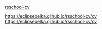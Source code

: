 [rsschool-cv](https://eclipsebelka.github.io/rsschool-cv/cv)

https://eclipsebelka.github.io/rsschool-cv/cv
https://eclipsebelka.github.io/rsschool-cv/cv
